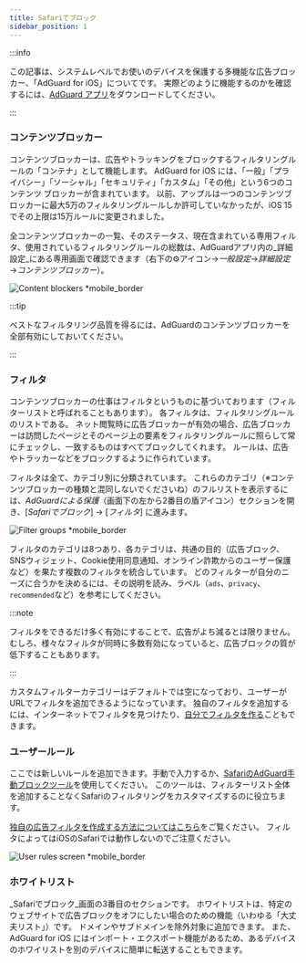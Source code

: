 ```yaml
---
title: Safariでブロック
sidebar_position: 1
---
```


:::info

この記事は、システムレベルでお使いのデバイスを保護する多機能な広告ブロッカー、「AdGuard for iOS」についてです。 実際どのように機能するのかを確認するには、[AdGuard アプリ](https://agrd.io/download-kb-adblock)をダウンロードしてください。

:::

### コンテンツブロッカー

コンテンツブロッカーは、広告やトラッキングをブロックするフィルタリングルールの「コンテナ」として機能します。 AdGuard for iOS には、「一般」「プライバシー」「ソーシャル」「セキュリティ」「カスタム」「その他」という6つのコンテンツ ブロッカーが含まれています。 以前、アップルは一つのコンテンツブロッカーに最大5万のフィルタリングルールしか許可していなかったが、iOS 15でその上限は15万ルールに変更されました。

全コンテンツブロッカーの一覧、そのステータス、現在含まれている専用フィルタ、使用されているフィルタリングルールの総数は、AdGuardアプリ内の_詳細設定_にある専用画面で確認できます（右下の⚙️アイコン→_一般設定_→_詳細設定_→_コンテンツブロッカー_）。

![Content blockers \*mobile\_border](https://cdn.adtidy.org/public/Adguard/kb/iOS/features/content_blockers_en.jpeg)

:::tip

ベストなフィルタリング品質を得るには、AdGuardのコンテンツブロッカーを全部有効にしておいてください。

:::

### フィルタ

コンテンツブロッカーの仕事はフィルタというものに基づいております（フィルターリストと呼ばれることもあります）。 各フィルタは、フィルタリングルールのリストである。 ネット閲覧時に広告ブロッカーが有効の場合、広告ブロッカーは訪問したページとそのページ上の要素をフィルタリングルールに照らして常にチェックし、一致するものはすべてブロックしてくれます。 ルールは、広告やトラッカーなどをブロックするように作られています。

フィルタは全て、カテゴリ別に分類されています。 これらのカテゴリ（※コンテンツブロッカーの種類と混同しないでくださいね）のフルリストを表示するには、_AdGuardによる保護_（画面下の左から2番目の盾アイコン）セクションを開き、[_Safariでブロック_] → [_フィルタ_] に進みます。

![Filter groups \*mobile\_border](https://cdn.adtidy.org/public/Adguard/kb/iOS/features/filters_group_en.jpeg)

フィルタのカテゴリは8つあり、各カテゴリは、共通の目的（広告ブロック、SNSウィジェット、Cookie使用同意通知、オンライン詐欺からのユーザー保護など）を果たす複数のフィルタを統合しています。 どのフィルターが自分のニーズに合うかを決めるには、その説明を読み、ラベル（`ads`、`privacy`、`recommended`など）を参考にしてください。

:::note

フィルタをできるだけ多く有効にすることで、広告がよち減るとは限りません。 むしろ、様々なフィルタが同時に多数有効になっていると、広告ブロックの質が低下することもあります。

:::

カスタムフィルターカテゴリーはデフォルトでは空になっており、ユーザーがURLでフィルタを追加できるようになっています。 独自のフィルタを追加するには、インターネットでフィルタを見つけたり、[自分でフィルタを作る](/general/ad-filtering/create-own-filters)こともできます。

### ユーザールール

ここでは新しいルールを追加できます。手動で入力するか、[SafariのAdGuard手動ブロックツール](#assistant)を使用してください。 このツールは、フィルターリスト全体を追加することなくSafariのフィルタリングをカスタマイズするのに役立ちます。

[独自の広告フィルタを作成する方法についてはこちら](/general/ad-filtering/create-own-filters)をご覧ください。 フィルタによってはiOSのSafariでは動作しないのでご注意ください。

![User rules screen \*mobile\_border](https://cdn.adtidy.org/public/Adguard/kb/iOS/features/user_rules_en.jpeg)

### ホワイトリスト

_Safariでブロック_画面の3番目のセクションです。 ホワイトリストは、特定のウェブサイトで広告ブロックをオフにしたい場合のための機能（いわゆる「大丈夫リスト」）です。 ドメインやサブドメインを除外対象に追加できます。 また、AdGuard for iOS にはインポート・エクスポート機能があるため、あるデバイスのホワイリストを別のデバイスに簡単に転送することもできます。
